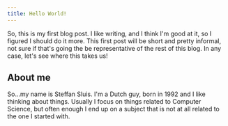 ```yaml
---
title: Hello World!
---
```

So, this is my first blog post. I like writing, and I think I'm good at it, so I figured I should do it more. This first post will be short and pretty informal, not sure if that's going the be representative of the rest of this blog. In any case, let's see where this takes us!

## About me
So...my name is Steffan Sluis. I'm a Dutch guy, born in 1992 and I like thinking about things. Usually I focus on things related to Computer Science, but often enough I end up on a subject that is not at all related to the one I started with.
